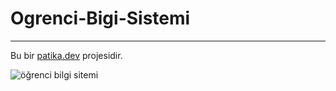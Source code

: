 # Ogrenci-Bigi-Sistemi
---
Bu bir [patika.dev](www.patika.dev) projesidir.

![öğrenci bilgi sitemi](https://user-images.githubusercontent.com/114689529/197337599-e927ae02-9c00-4b1a-91d5-19421d5a2771.jpg)
